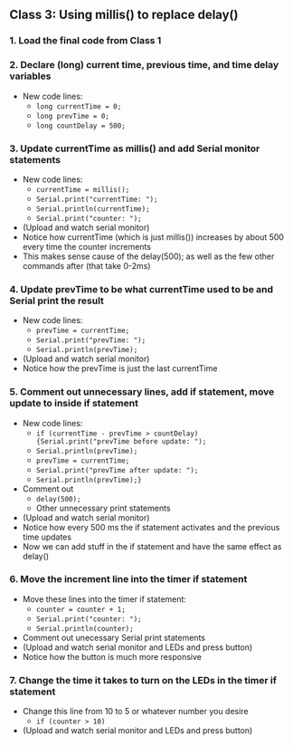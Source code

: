 ## Class 3: Using millis() to replace delay()
### 1. Load the final code from Class 1
### 2. Declare (long) current time, previous time, and time delay variables
- New code lines:
  - `long currentTime = 0;`
  - `long prevTime = 0;`
  - `long countDelay = 500;`
 
### 3. Update currentTime as millis() and add Serial monitor statements
- New code lines:
  - `currentTime = millis();`
  - `Serial.print("currentTime: ");`
  - `Serial.println(currentTime);`
  - `Serial.print("counter: ");`
- (Upload and watch serial monitor)
- Notice how currentTime (which is just millis()) increases by about 500 every time the counter increments
- This makes sense cause of the delay(500); as well as the few other commands after (that take 0-2ms)

### 4. Update prevTime to be what currentTime used to be and Serial print the result
- New code lines:
  - `prevTime = currentTime;`
  - `Serial.print("prevTime: ");`
  - `Serial.println(prevTime);`
- (Upload and watch serial monitor)
- Notice how the prevTime is just the last currentTime
### 5. Comment out unnecessary lines, add if statement, move update to inside if statement
- New code lines:
  - `if (currentTime - prevTime > countDelay) {Serial.print("prevTime before update: ");`
  - `Serial.println(prevTime);`
  - `prevTime = currentTime;`
  - `Serial.print("prevTime after update: ");`
  - `Serial.println(prevTime);}`
- Comment out
  - `delay(500);`
  - Other unnecessary print statements
- (Upload and watch serial monitor)
- Notice how every 500 ms the if statement activates and the previous time updates
- Now we can add stuff in the if statement and have the same effect as delay()

### 6. Move the increment line into the timer if statement
- Move these lines into the timer if statement:
  - `counter = counter + 1;`
  - `Serial.print("counter: ");`
  - `Serial.println(counter);`
- Comment out unecessary Serial print statements
- (Upload and watch serial monitor and LEDs and press button)
- Notice how the button is much more responsive

### 7. Change the time it takes to turn on the LEDs in the timer if statement
- Change this line from 10 to 5 or whatever number you desire
  - `if (counter > 10)`
- (Upload and watch serial monitor and LEDs and press button)

